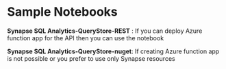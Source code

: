 # Sample Notebooks


**Synapse SQL Analytics-QueryStore-REST** : If you can deploy Azure function app for the API then you can use the notebook 

**Synapse SQL Analytics-QueryStore-nuget**: If creating Azure function app is not possible or you prefer to use only Synapse resources
